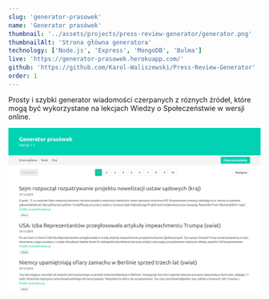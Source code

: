 ```yaml
---
slug: 'generator-prasowek'
name: 'Generator prasówek'
thumbnail: '../assets/projects/press-review-generator/generator.png'
thumbnailAlt: 'Strona główna generatora'
technology: ['Node.js', 'Express', 'MongoDB', 'Bulma']
live: 'https://generator-prasowek.herokuapp.com/'
github: 'https://github.com/Karol-Waliszewski/Press-Review-Generator'
order: 1
---
```


Prosty i szybki generator wiadomości czerpanych z róznych źródeł, które mogą być wykorzystane na lekcjach Wiedzy o Społeczeństwie w wersji online.

![Strona główna](../assets/projects/press-review-generator/generator.png)

